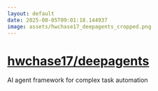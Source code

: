 ```yaml
---
layout: default
date: 2025-08-05T09:01:18.144937
image: assets/hwchase17_deepagents_cropped.png
---
```


# [hwchase17/deepagents](https://github.com/hwchase17/deepagents)

AI agent framework for complex task automation
